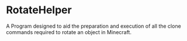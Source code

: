 # RotateHelper
A Program designed to aid the preparation and execution of all the clone commands required to rotate an object in Minecraft.

